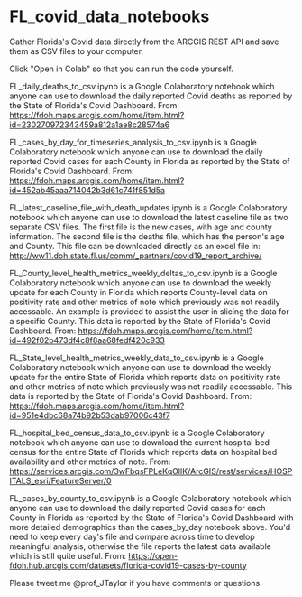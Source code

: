 # FL_covid_data_notebooks
Gather Florida's Covid data directly from the ARCGIS REST API and save them as CSV files to your computer.

Click "Open in Colab" so that you can run the code yourself.

FL_daily_deaths_to_csv.ipynb is a Google Colaboratory notebook which anyone can use to download the daily reported Covid deaths as reported by the State of Florida's Covid Dashboard. From: https://fdoh.maps.arcgis.com/home/item.html?id=230270972343459a812a1ae8c28574a6

FL_cases_by_day_for_timeseries_analysis_to_csv.ipynb is a Google Colaboratory notebook which anyone can use to download the daily reported Covid cases for each County in Florida as reported by the State of Florida's Covid Dashboard. From: https://fdoh.maps.arcgis.com/home/item.html?id=452ab45aaa714042b3d61c741f851d5a

FL_latest_caseline_file_with_death_updates.ipynb is a Google Colaboratory notebook which anyone can use to download the latest caseline file as two separate CSV files. The first file is the new cases, with age and county information. The second file is the deaths file, which has the person's age and County. This file can be downloaded directly as an excel file in: http://ww11.doh.state.fl.us/comm/_partners/covid19_report_archive/

FL_County_level_health_metrics_weekly_deltas_to_csv.ipynb is a Google Colaboratory notebook which anyone can use to download the weekly update for each County in Florida which reports County-level data on positivity rate and other metrics of note which previously was not readily accessable. An example is provided to assist the user in slicing the data for a specific County. This data is reported by the State of Florida's Covid Dashboard. From: https://fdoh.maps.arcgis.com/home/item.html?id=492f02b473df4c8f8aa68fedf420c933

FL_State_level_health_metrics_weekly_data_to_csv.ipynb is a Google Colaboratory notebook which anyone can use to download the weekly update for the entire State of Florida which reports data on positivity rate and other metrics of note which previously was not readily accessable. This data is reported by the State of Florida's Covid Dashboard. From: https://fdoh.maps.arcgis.com/home/item.html?id=951e4dbc68a74b92b53dab97006c43f7

FL_hospital_bed_census_data_to_csv.ipynb is a Google Colaboratory notebook which anyone can use to download the current hospital bed census for the entire State of Florida which reports data on hospital bed availability and other metrics of note. From: https://services.arcgis.com/3wFbqsFPLeKqOlIK/ArcGIS/rest/services/HOSPITALS_esri/FeatureServer/0

FL_cases_by_county_to_csv.ipynb is a Google Colaboratory notebook which anyone can use to download the daily reported Covid cases for each County in Florida as reported by the State of Florida's Covid Dashboard with more detailed demographics than the cases_by_day notebook above. You'd need to keep every day's file and compare across time to develop meaningful analysis, otherwise the file reports the latest data available which is still quite useful. From: https://open-fdoh.hub.arcgis.com/datasets/florida-covid19-cases-by-county

Please tweet me @prof_JTaylor if you have comments or questions.
